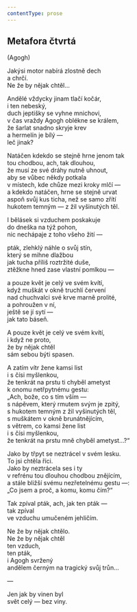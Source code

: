 ```yaml
---
contentType: prose
---
```


## Metafora čtvrtá

(Agogh)

Jakýsi motor nabírá zlostně dech  
a chrčí.  
Ne že by nějak chtěl…

Andělé vždycky jinam tlačí kočár,  
i ten nebeský,  
duch jeptišky se vyhne mnichovi,  
v čas vraždy Agogh oblékne se králem,  
že šarlat snadno skryje krev  
a hermelín je bílý —  
leč jinak?

Natáčen kdekdo se stejně hrne jenom tak  
tou chodbou, ach, tak dlouhou,  
že musí ze své dráhy nutně uhnout,  
aby se vůbec někdy potkala  
v místech, kde chůze mezi kroky mlčí —  
a kdekdo natáčen, hrne se stejně urvat  
aspoň svůj kus ticha, než se samo zřítí  
hukotem temným — z žil vyšinutých těl.

I bělásek si vzduchem poskakuje  
do dneška na týž pohon,  
nic nechápaje z toho všeho žití —

pták, zlehklý náhle o svůj stín,  
který se mihne dlažbou  
jak tucha příliš roztržité duše,  
ztěžkne hned zase vlastní pomlkou —

a pouze květ je celý ve svém kvítí,  
když muškát v okně truchlí červení  
nad chuchvalci své krve marně prolité,  
a pohroužen v ní,  
ještě se jí sytí —  
jak tato báseň.

A pouze květ je celý ve svém kvítí,  
i když ne proto,  
že by nějak chtěl  
sám sebou býti spasen.

A zatím vítr žene kamsi list  
i s čísi myšlenkou,  
že tenkrát na prstu ti chyběl ametyst  
k onomu netřpytnému gestu:  
„Ach, bože, co s tím vším —  
s nápěvem, který rmutem svým je zpitý,  
s hukotem temným z žil vyšinutých těl,  
s muškátem v okně brunátnějícím,  
s větrem, co kamsi žene list  
i s čísi myšlenkou,  
že tenkrát na prstu mně chyběl ametyst…?“

Jako by třpyt se neztrácel v svém lesku.  
To jsi chtěla říci.  
Jako by neztrácela ses i ty  
v refrénu tou dlouhou chodbou znějícím,  
a stále bližší svému nezřetelnému gestu —:  
„Co jsem a proč, a komu, komu čím?“

Tak zpíval pták, ach, jak ten pták —  
tak zpíval  
ve vzduchu umučeném jehličím.

Ne že by nějak chtělo.  
Ne že by nějak chtěl  
ten vzduch,  
ten pták,  
i Agogh svržený  
andělem černým na tragický svůj trůn…

—

Jen jak by vinen byl  
svět celý — bez viny.
